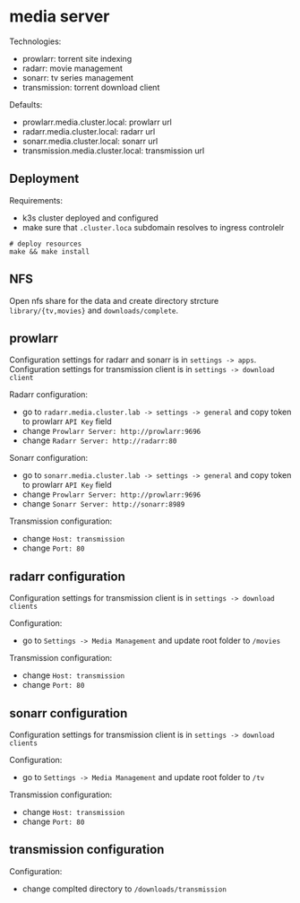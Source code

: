# media server

Technologies:
- prowlarr: torrent site indexing
- radarr: movie management
- sonarr: tv series management
- transmission: torrent download client

Defaults:
- prowlarr.media.cluster.local: prowlarr url
- radarr.media.cluster.local: radarr url
- sonarr.media.cluster.local: sonarr url
- transmission.media.cluster.local: transmission url


## Deployment

Requirements:
- k3s cluster deployed and configured
- make sure that `.cluster.loca` subdomain resolves to ingress controlelr

```
# deploy resources
make && make install
```

## NFS
Open nfs share for the data and create directory strcture `library/{tv,movies}` and `downloads/complete`.

## prowlarr

Configuration settings for radarr and sonarr is in `settings -> apps`.
Configuration settings for transmission client is in `settings -> download client`

Radarr configuration:
- go to `radarr.media.cluster.lab -> settings -> general` and copy token to prowlarr `API Key` field
- change `Prowlarr Server: http://prowlarr:9696`
- change `Radarr Server: http://radarr:80`

Sonarr configuration:
- go to `sonarr.media.cluster.lab -> settings -> general` and copy token to prowlarr `API Key` field
- change `Prowlarr Server: http://prowlarr:9696`
- change `Sonarr Server: http://sonarr:8989`

Transmission configuration:
- change `Host: transmission`
- change `Port: 80`

## radarr configuration
Configuration settings for transmission client is in `settings -> download clients`

Configuration:
- go to `Settings -> Media Management` and update root folder to `/movies`

Transmission configuration:
- change `Host: transmission`
- change `Port: 80`


## sonarr configuration
Configuration settings for transmission client is in `settings -> download clients`

Configuration:
- go to `Settings -> Media Management` and update root folder to `/tv`

Transmission configuration:
- change `Host: transmission`
- change `Port: 80`


## transmission configuration
Configuration:
- change complted directory to `/downloads/transmission`

